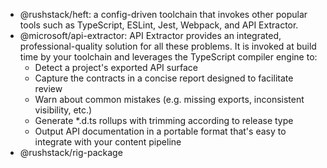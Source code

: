 - @rushstack/heft: a config-driven toolchain that invokes other popular tools such as TypeScript, ESLint, Jest, Webpack, and API Extractor. 
- @microsoft/api-extractor: API Extractor provides an integrated, professional-quality solution for all these problems. It is invoked at build time by your toolchain and leverages the TypeScript compiler engine to:
  - Detect a project's exported API surface
  - Capture the contracts in a concise report designed to facilitate review
  - Warn about common mistakes (e.g. missing exports, inconsistent visibility, etc.)
  - Generate *.d.ts rollups with trimming according to release type
  - Output API documentation in a portable format that's easy to integrate with your content pipeline
- @rushstack/rig-package
